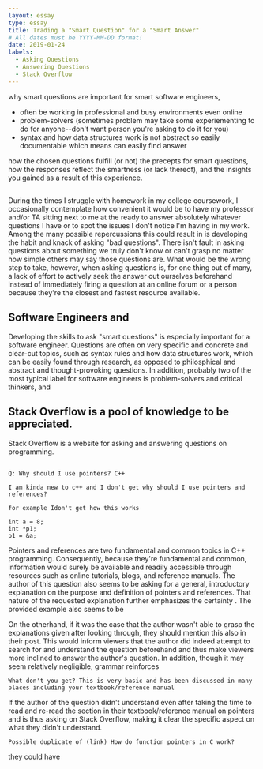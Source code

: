 ```yaml
---
layout: essay
type: essay
title: Trading a "Smart Question" for a "Smart Answer"
# All dates must be YYYY-MM-DD format!
date: 2019-01-24
labels:
  - Asking Questions
  - Answering Questions
  - Stack Overflow
---
```


why smart questions are important for smart software engineers, 
  - often be working in professional and busy environments even online
  - problem-solvers (sometimes problem may take some experiementing to do for anyone--don't want person you're asking to do it for you)
  - syntax and how data structures work is not abstract so easily documentable which means can easily find answer
  
how the chosen questions fulfill (or not) the precepts for smart questions, 
how the responses reflect the smartness (or lack thereof), and 
the insights you gained as a result of this experience. 


## 

During the times I struggle with homework in my college coursework, I occasionally contemplate how convenient it would be to have my professor and/or TA sitting next to me at the ready to answer absolutely whatever questions I have or to spot the issues I don't notice I'm having in my work. Among the many possible repercussions this could result in is developing the habit and knack of asking "bad questions". There isn't fault in asking questions about something we truly don't know or can't grasp no matter how simple others may say those questions are. What would be the wrong step to take, however, when asking questions is, for one thing out of many, a lack of effort to actively seek the answer out ourselves beforehand instead of immediately firing a question at an online forum or a person because they're the closest and fastest resource available. 

## Software Engineers and 

Developing the skills     to ask "smart questions" is especially important for a software engineer. Questions  are often on very specific and concrete and clear-cut topics, such as syntax rules and how data structures work, which can be easily found through research, as opposed to philosphical and abstract and thought-provoking questions. In addition, probably two of the most typical label for software engineers is problem-solvers and critical thinkers, and 

## Stack Overflow is a pool of knowledge to be appreciated.

Stack Overflow is a website for asking and answering questions on programming. 

## 
```
Q: Why should I use pointers? C++

I am kinda new to c++ and I don't get why should I use pointers and references?

for example Idon't get how this works

int a = 8;
int *p1;
p1 = &a;
```
Pointers and references are two fundamental and common topics in C++ programming. Consequently, because they're fundamental and common, information would surely be available and readily accessible through resources such as online tutorials, blogs, and reference manuals. The author of this question also seems to be asking for a general, introductory explanation on the purpose and definition of pointers and references. That nature of the requested explanation further emphasizes the certainty . The provided example also seems to be 

On the otherhand, if it was the case that the author wasn't able to grasp the explanations given after looking through, they should mention this also in their post. This would inform viewers that the author did indeed attempt to search for and understand the question beforehand and thus make viewers more inclined to answer the author's question. In addition, though it may seem relatively negligible, grammar reinforces 

```
What don't you get? This is very basic and has been discussed in many places including your textbook/reference manual
```
If the author of the question didn't understand even after taking the time to read and re-read the section in their textbook/reference manual on pointers and is thus asking on Stack Overflow, making it clear the specific aspect on what they didn't understand. 
```
Possible duplicate of (link) How do function pointers in C work? 
```

they could have 
